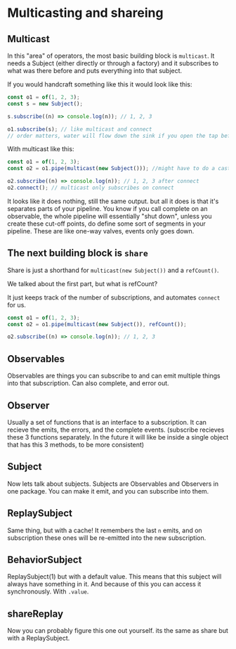 # Multicasting and shareing

## Multicast

In this "area" of operators, the most basic building block is `multicast`.
It needs a Subject (either directly or through a factory) and it subscribes
to what was there before and puts everything into that subject.

If you would handcraft something like this it would look like this:

```ts
const o1 = of(1, 2, 3);
const s = new Subject();

s.subscribe((n) => console.log(n)); // 1, 2, 3

o1.subscribe(s); // like multicast and connect
// order matters, water will flow down the sink if you open the tap before putting a glass under it.
```

With multicast like this:

```ts
const o1 = of(1, 2, 3);
const o2 = o1.pipe(multicast(new Subject())); //might have to do a cast here to ConnectableObservable if ts cant infer

o2.subscribe((n) => console.log(n)); // 1, 2, 3 after connect
o2.connect(); // multicast only subscribes on connect
```

It looks like it does nothing, still the same output. but all it does is that
it's separates parts of your pipeline. You know if you call complete on an
observable, the whole pipeline will essentially "shut down", unless you create
these cut-off points, do define some sort of segments in your pipeline.
These are like one-way valves, events only goes down.

## The next building block is `share`

Share is just a shorthand for `multicast(new Subject())` and a `refCount()`.

We talked about the first part, but what is refCount?

It just keeps track of the number of subscriptions, and automates `connect`
for us.

```ts
const o1 = of(1, 2, 3);
const o2 = o1.pipe(multicast(new Subject()), refCount());

o2.subscribe((n) => console.log(n)); // 1, 2, 3
```

## Observables

Observables are things you can subscribe to and can emit multiple things into
that subscription. Can also complete, and error out.

## Observer

Usually a set of functions that is an interface to a subscription. It can
recieve the emits, the errors, and the complete events. (subscribe recieves
these 3 functions separately. In the future it will like be inside a single
object that has this 3 methods, to be more consistent)

## Subject

Now lets talk about subjects. Subjects are Observables and Observers in one
package. You can make it emit, and you can subscribe into them.

## ReplaySubject

Same thing, but with a cache! It remembers the last `n` emits, and on
subscription these ones will be re-emitted into the new subscription.

## BehaviorSubject

ReplaySubject(1) but with a default value. This means that this subject
will always have something in it. And because of this you can access it
synchronously. With `.value`.

## shareReplay

Now you can probably figure this one out yourself.
its the same as share but with a ReplaySubject.
